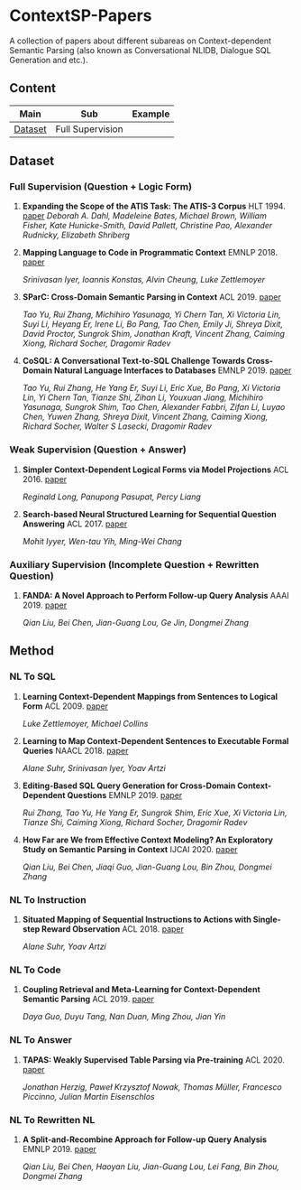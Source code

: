 # ContextSP-Papers

A collection of papers about different subareas on Context-dependent Semantic Parsing (also known as Conversational NLIDB, Dialogue SQL Generation and etc.).

## Content

| Main | Sub | Example |
|:---:|:---:|:---:|
| [Dataset](#dataset) | Full Supervision | |


## Dataset

### Full Supervision (Question + Logic Form)

1. **Expanding the Scope of the ATIS Task: The ATIS-3 Corpus** HLT 1994. [paper](https://www.aclweb.org/anthology/H94-1010.pdf)
    *Deborah A. Dahl, Madeleine Bates, Michael Brown, William Fisher, Kate Hunicke-Smith, David Pallett, Christine Pao, Alexander Rudnicky, Elizabeth Shriberg*

1. **Mapping Language to Code in Programmatic Context** EMNLP 2018. [paper](https://arxiv.org/pdf/1808.09588.pdf)

    *Srinivasan Iyer, Ioannis Konstas, Alvin Cheung, Luke Zettlemoyer*

1.  **SParC: Cross-Domain Semantic Parsing in Context** ACL 2019. [paper](https://arxiv.org/pdf/1906.02285.pdf)

    *Tao Yu, Rui Zhang, Michihiro Yasunaga, Yi Chern Tan, Xi Victoria Lin, Suyi Li, Heyang Er, Irene Li, Bo Pang, Tao Chen, Emily Ji, Shreya Dixit, David Proctor, Sungrok Shim, Jonathan Kraft, Vincent Zhang, Caiming Xiong, Richard Socher, Dragomir Radev*

1.  **CoSQL: A Conversational Text-to-SQL Challenge Towards Cross-Domain Natural Language Interfaces to Databases** EMNLP 2019. [paper](https://arxiv.org/pdf/1909.05378.pdf)

    *Tao Yu, Rui Zhang, He Yang Er, Suyi Li, Eric Xue, Bo Pang, Xi Victoria Lin, Yi Chern Tan, Tianze Shi, Zihan Li, Youxuan Jiang, Michihiro Yasunaga, Sungrok Shim, Tao Chen, Alexander Fabbri, Zifan Li, Luyao Chen, Yuwen Zhang, Shreya Dixit, Vincent Zhang, Caiming Xiong, Richard Socher, Walter S Lasecki, Dragomir Radev*

### Weak Supervision (Question + Answer)

1. **Simpler Context-Dependent Logical Forms via Model Projections** ACL 2016. [paper](https://www.aclweb.org/anthology/P16-1138.pdf)

    *Reginald Long, Panupong Pasupat, Percy Liang*

1. **Search-based Neural Structured Learning for Sequential Question Answering** ACL 2017. [paper](https://www.aclweb.org/anthology/P17-1167.pdf)
  
   *Mohit Iyyer, Wen-tau Yih, Ming-Wei Chang*

### Auxiliary Supervision (Incomplete Question + Rewritten Question)

1. **FANDA: A Novel Approach to Perform Follow-up Query Analysis** AAAI 2019. [paper](https://arxiv.org/pdf/1901.08259.pdf)

    *Qian Liu, Bei Chen, Jian-Guang Lou, Ge Jin, Dongmei Zhang*


## Method

### NL To SQL

1. **Learning Context-Dependent Mappings from Sentences to Logical Form** ACL 2009. [paper](https://www.aclweb.org/anthology/P09-1110.pdf)

    *Luke Zettlemoyer, Michael Collins*

1. **Learning to Map Context-Dependent Sentences to Executable Formal Queries** NAACL 2018. [paper](https://www.aclweb.org/anthology/N18-1203.pdf)

    *Alane Suhr, Srinivasan Iyer, Yoav Artzi*

1. **Editing-Based SQL Query Generation for Cross-Domain Context-Dependent Questions** EMNLP 2019. [paper](https://arxiv.org/pdf/1909.00786.pdf)

    *Rui Zhang, Tao Yu, He Yang Er, Sungrok Shim, Eric Xue, Xi Victoria Lin, Tianze Shi, Caiming Xiong, Richard Socher, Dragomir Radev*

1. **How Far are We from Effective Context Modeling? An Exploratory Study on Semantic Parsing in Context** IJCAI 2020. [paper](https://arxiv.org/pdf/2002.00652.pdf)

   *Qian Liu, Bei Chen, Jiaqi Guo, Jian-Guang Lou, Bin Zhou, Dongmei Zhang*

### NL To Instruction

1. **Situated Mapping of Sequential Instructions to Actions with Single-step Reward Observation** ACL 2018. [paper](https://www.aclweb.org/anthology/P18-1193.pdf)

    *Alane Suhr, Yoav Artzi*
    
### NL To Code

1. **Coupling Retrieval and Meta-Learning for Context-Dependent Semantic Parsing** ACL 2019. [paper](https://arxiv.org/pdf/1906.07108.pdf)

    *Daya Guo, Duyu Tang, Nan Duan, Ming Zhou, Jian Yin*
    
### NL To Answer

1. **TAPAS: Weakly Supervised Table Parsing via Pre-training** ACL 2020. [paper](https://arxiv.org/pdf/2004.02349.pdf)

    *Jonathan Herzig, Paweł Krzysztof Nowak, Thomas Müller, Francesco Piccinno, Julian Martin Eisenschlos*

### NL To Rewritten NL

1. **A Split-and-Recombine Approach for Follow-up Query Analysis** EMNLP 2019. [paper](https://www.aclweb.org/anthology/D19-1535.pdf)

    *Qian Liu, Bei Chen, Haoyan Liu, Jian-Guang Lou, Lei Fang, Bin Zhou, Dongmei Zhang*
